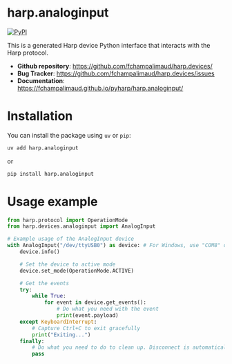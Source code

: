# harp.analoginput

[![PyPI](https://img.shields.io/pypi/v/harp.analoginput)](https://pypi.org/project/harp.analoginput/)

This is a generated Harp device Python interface that interacts with the Harp protocol.

- **Github repository**: <https://github.com/fchampalimaud/harp.devices/>
- **Bug Tracker**: <https://github.com/fchampalimaud/harp.devices/issues>
- **Documentation**: <https://fchampalimaud.github.io/pyharp/harp.analoginput/>

# Installation
You can install the package using `uv` or `pip`:

```bash
uv add harp.analoginput
```
or

```bash
pip install harp.analoginput
```

# Usage example

```python
from harp.protocol import OperationMode
from harp.devices.analoginput import AnalogInput

# Example usage of the AnalogInput device
with AnalogInput("/dev/ttyUSB0") as device: # For Windows, use "COM8" or similar
    device.info()

    # Set the device to active mode
    device.set_mode(OperationMode.ACTIVE)

    # Get the events
    try:
        while True:
            for event in device.get_events():
                # Do what you need with the event
                print(event.payload)
    except KeyboardInterrupt:
        # Capture Ctrl+C to exit gracefully
        print("Exiting...")
    finally:
        # Do what you need to do to clean up. Disconnect is automatically called with the "with" statement.
        pass
```